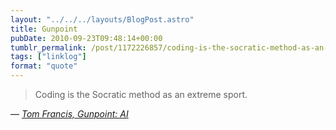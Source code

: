 ```yaml
---
layout: "../../../layouts/BlogPost.astro"
title: Gunpoint
pubDate: 2010-09-23T09:48:14+00:00
tumblr_permalink: /post/1172226857/coding-is-the-socratic-method-as-an-extreme-sport
tags: ["linklog"]
format: "quote"
---
```


> Coding is the Socratic method as an extreme sport.

— <cite>[Tom Francis, _Gunpoint: AI_](https://www.pentadact.com/2010-09-19-gunpoint-ai/)</cite>
